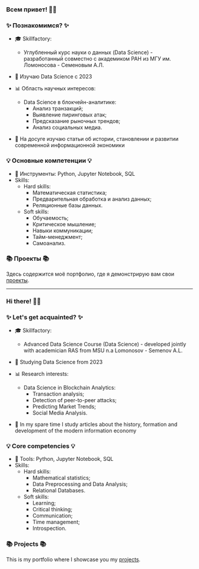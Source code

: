 ### Всем привет! 👋🦁

### ✨ Познакомимся? ✨ 

* 🎓 Skillfactory:
  - Углубленный курс науки о данных (Data Science) - разработанный совместно с академиком РАН из МГУ им. Ломоносова - Семеновым А.Л.

* 🤖 Изучаю Data Science с 2023

* 📊 Область научных интересов:
   - Data Science в блокчейн-аналитике:
     - Анализ транзакций;
     - Выявление пиринговых атак;
     - Предсказание рыночных трендов;
     - Анализ социальных медиа.

* 📑 На досуге изучаю статьи об истории, становлении и развитии современной информационной экономики


### 💡 Основные компетенции 💡
- 🔧 Инструменты: Python, Jupyter Notebook, SQL
- Skills: 
  - Hard skills:
    * Математическая статистика;
    * Предварительная обработка и анализ данных;
    * Реляционные базы данных.
  - Soft skills:
    * Обучаемость;
    * Критическое мышление;
    * Навыки коммуникации;
    * Тайм-менеджмент;
    * Самоанализ.
      

### 📚 Проекты 📚
Здесь содержится моё портфолио, где я демонстрирую вам свои [проекты](https://github.com/LevFomichev/Portfolio.git).

---

### Hi there! 👋🦁

### ✨ Let's get acquainted? ✨ 

* 🎓 Skillfactory:
   - Advanced Data Science Сourse (Data Science) - developed jointly with academician RAS from MSU n.a Lomonosov - Semenov A.L.

* 🤖 Studying Data Science from 2023

* 📊 Research interests:
   - Data Science in Blockchain Analytics:
     - Transaction analysis;
     - Detection of peer-to-peer attacks;
     - Predicting Market Trends;
     - Social Media Analysis.

* 📑 In my spare time I study articles about the history, formation and development of the modern information economy

### 💡 Core competencies 💡
- 🔧 Tools: Python, Jupyter Notebook, SQL
- Skills:
    - Hard skills:
      * Mathematical statistics;
      * Data Preprocessing and Data Analysis;
      * Relational Databases.
    - Soft skills:
      * Learning;
      * Critical thinking;
      * Communication;
      * Time management;
      * Introspection.

### 📚 Projects 📚
This is my portfolio where I showcase you my [projects](https://github.com/LevFomichev/Portfolio.git).
